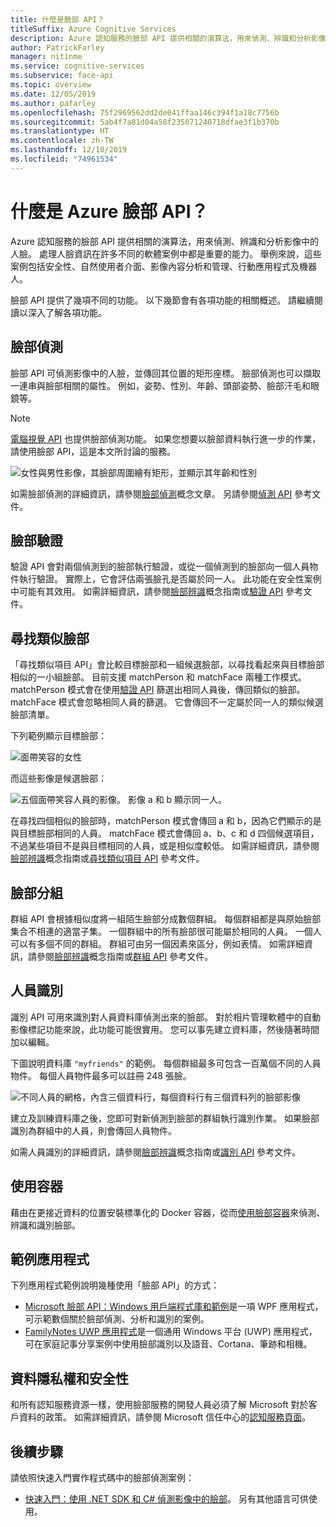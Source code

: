 ```yaml
---
title: 什麼是臉部 API？
titleSuffix: Azure Cognitive Services
description: Azure 認知服務的臉部 API 提供相關的演算法，用來偵測、辨識和分析影像中的人臉。
author: PatrickFarley
manager: nitinme
ms.service: cognitive-services
ms.subservice: face-api
ms.topic: overview
ms.date: 12/05/2019
ms.author: pafarley
ms.openlocfilehash: 75f2969562dd2de041ffaa146c394f1a18c7756b
ms.sourcegitcommit: 5ab4f7a81d04a58f235071240718dfae3f1b370b
ms.translationtype: HT
ms.contentlocale: zh-TW
ms.lasthandoff: 12/10/2019
ms.locfileid: "74961534"
---
```

# <a name="what-is-the-azure-face-api"></a>什麼是 Azure 臉部 API？

Azure 認知服務的臉部 API 提供相關的演算法，用來偵測、辨識和分析影像中的人臉。 處理人臉資訊在許多不同的軟體案例中都是重要的能力。 舉例來說，這些案例包括安全性、自然使用者介面、影像內容分析和管理、行動應用程式及機器人。

臉部 API 提供了幾項不同的功能。 以下幾節會有各項功能的相關概述。 請繼續閱讀以深入了解各項功能。

## <a name="face-detection"></a>臉部偵測

臉部 API 可偵測影像中的人臉，並傳回其位置的矩形座標。 臉部偵測也可以擷取一連串與臉部相關的屬性。 例如，姿勢、性別、年齡、頭部姿勢、臉部汗毛和眼鏡等。

> [!NOTE]
> [電腦視覺 API](https://docs.microsoft.com/azure/cognitive-services/computer-vision/home) 也提供臉部偵測功能。 如果您想要以臉部資料執行進一步的作業，請使用臉部 API，這是本文所討論的服務。

![女性與男性影像，其臉部周圍繪有矩形，並顯示其年齡和性別](./Images/Face.detection.jpg)

如需臉部偵測的詳細資訊，請參閱[臉部偵測](concepts/face-detection.md)概念文章。 另請參閱[偵測 API](https://westus.dev.cognitive.microsoft.com/docs/services/563879b61984550e40cbbe8d/operations/563879b61984550f30395236) 參考文件。

## <a name="face-verification"></a>臉部驗證

驗證 API 會對兩個偵測到的臉部執行驗證，或從一個偵測到的臉部向一個人員物件執行驗證。 實際上，它會評估兩張臉孔是否屬於同一人。 此功能在安全性案例中可能有其效用。 如需詳細資訊，請參閱[臉部辨識](concepts/face-recognition.md)概念指南或[驗證 API](https://westus.dev.cognitive.microsoft.com/docs/services/563879b61984550e40cbbe8d/operations/563879b61984550f3039523a) 參考文件。

## <a name="find-similar-faces"></a>尋找類似臉部

「尋找類似項目 API」會比較目標臉部和一組候選臉部，以尋找看起來與目標臉部相似的一小組臉部。 目前支援 matchPerson 和 matchFace 兩種工作模式。 matchPerson 模式會在使用[驗證 API](https://westus.dev.cognitive.microsoft.com/docs/services/563879b61984550e40cbbe8d/operations/563879b61984550f3039523a) 篩選出相同人員後，傳回類似的臉部。 matchFace 模式會忽略相同人員的篩選。 它會傳回不一定屬於同一人的類似候選臉部清單。

下列範例顯示目標臉部：

![面帶笑容的女性](./Images/FaceFindSimilar.QueryFace.jpg)

而這些影像是候選臉部：

![五個面帶笑容人員的影像。 影像 a 和 b 顯示同一人。](./Images/FaceFindSimilar.Candidates.jpg)

在尋找四個相似的臉部時，matchPerson 模式會傳回 a 和 b，因為它們顯示的是與目標臉部相同的人員。 matchFace 模式會傳回 a、b、c 和 d 四個候選項目，不過某些項目不是與目標相同的人員，或是相似度較低。 如需詳細資訊，請參閱[臉部辨識](concepts/face-recognition.md)概念指南或[尋找類似項目 API](https://westus.dev.cognitive.microsoft.com/docs/services/563879b61984550e40cbbe8d/operations/563879b61984550f30395237) 參考文件。

## <a name="face-grouping"></a>臉部分組

群組 API 會根據相似度將一組陌生臉部分成數個群組。 每個群組都是與原始臉部集合不相連的適當子集。 一個群組中的所有臉部很可能屬於相同的人員。 一個人可以有多個不同的群組。 群組可由另一個因素來區分，例如表情。 如需詳細資訊，請參閱[臉部辨識](concepts/face-recognition.md)概念指南或[群組 API](https://westus.dev.cognitive.microsoft.com/docs/services/563879b61984550e40cbbe8d/operations/563879b61984550f30395238) 參考文件。

## <a name="person-identification"></a>人員識別

識別 API 可用來識別對人員資料庫偵測出來的臉部。 對於相片管理軟體中的自動影像標記功能來說，此功能可能很實用。 您可以事先建立資料庫，然後隨著時間加以編輯。

下圖說明資料庫 `"myfriends"` 的範例。 每個群組最多可包含一百萬個不同的人員物件。 每個人員物件最多可以註冊 248 張臉。

![不同人員的網格，內含三個資料行，每個資料行有三個資料列的臉部影像](./Images/person.group.clare.jpg)

建立及訓練資料庫之後，您即可對新偵測到臉部的群組執行識別作業。 如果臉部識別為群組中的人員，則會傳回人員物件。

如需人員識別的詳細資訊，請參閱[臉部辨識](concepts/face-recognition.md)概念指南或[識別 API](https://westus.dev.cognitive.microsoft.com/docs/services/563879b61984550e40cbbe8d/operations/563879b61984550f30395239) 參考文件。

## <a name="use-containers"></a>使用容器

藉由在更接近資料的位置安裝標準化的 Docker 容器，從而[使用臉部容器](face-how-to-install-containers.md)來偵測、辨識和識別臉部。

## <a name="sample-apps"></a>範例應用程式

下列應用程式範例說明幾種使用「臉部 API」的方式：

- [Microsoft 臉部 API：Windows 用戶端程式庫和範例](https://github.com/Microsoft/Cognitive-Face-Windows)是一項 WPF 應用程式，可示範數個關於臉部偵測、分析和識別的案例。
- [FamilyNotes UWP 應用程式](https://github.com/Microsoft/Windows-appsample-familynotes)是一個通用 Windows 平台 (UWP) 應用程式，可在家庭記事分享案例中使用臉部識別以及語音、Cortana、筆跡和相機。

## <a name="data-privacy-and-security"></a>資料隱私權和安全性

和所有認知服務資源一樣，使用臉部服務的開發人員必須了解 Microsoft 對於客戶資料的政策。 如需詳細資訊，請參閱 Microsoft 信任中心的[認知服務頁面](https://www.microsoft.com/trustcenter/cloudservices/cognitiveservices)。

## <a name="next-steps"></a>後續步驟

請依照快速入門實作程式碼中的臉部偵測案例：

- [快速入門：使用 .NET SDK 和 C# 偵測影像中的臉部](quickstarts/csharp.md)。 另有其他語言可供使用。
